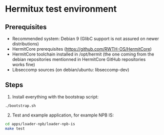 # Hermitux test environment

## Prerequisites
  - Recommended system: Debian 9 (GlibC support is not assured on newer 
    distributions)
  - HermitCore prerequisites (https://github.com/RWTH-OS/HermitCore)
  - HermitCore toolchain installed in /opt/hermit (the one coming from the
  debian repositories mentionned in HermitCore GitHub repositories works fine)
  - Libseccomp sources (on debian/ubuntu: libseccomp-dev)

## Steps

1. Install everything with the bootstrap script:

```bash
./bootstrap.sh
```

2. Test and example application, for example NPB IS:
```bash
cd apps/loader-npb/loader-npb-is
make test
```
